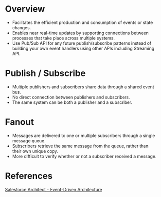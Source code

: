 # Overview

- Facilitates the efficient production and consumption of events or state changes.
- Enables near real-time updates by supporting connections between processes that take place across multiple systems.
- Use Pub/Sub API for any future publish/subscribe patterns instead of building your own event handlers using other APIs including Streaming API.

# Publish / Subscribe

- Multiple publishers and subscribers share data through a shared event bus.
- No direct connection between publishers and subscribers.
- The same system can be both a publisher and a subscriber.

# Fanout

- Messages are delivered to one or multiple subscribers through a single message queue.
- Subscribers retrieve the same message from the queue, rather than their own unique copy.
- More difficult to verify whether or not a subscriber received a message.

# References

[Salesforce Architect - Event-Driven Architecture](https://architect.salesforce.com/decision-guides/event-driven)
